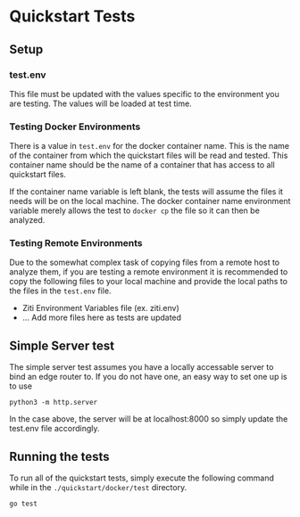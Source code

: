 # Quickstart Tests

## Setup
### test.env
This file must be updated with the values specific to the environment you are 
testing. The values will be loaded at test time.

### Testing Docker Environments
There is a value in `test.env` for the docker container name. This is the name 
of the container from which the quickstart files will be read and tested. This 
container name should be the name of a container that has access to all quickstart 
files.

If the container name variable is left blank, the tests will assume the files it 
needs will be on the local machine. The docker container name environment variable 
merely allows the test to `docker cp` the file so it can then be analyzed.

### Testing Remote Environments
Due to the somewhat complex task of copying files from a remote host to analyze them, 
if you are testing a remote environment it is recommended to copy the following files 
to your local machine and provide the local paths to the files in the `test.env` file.

* Ziti Environment Variables file (ex. ziti.env)
* ... Add more files here as tests are updated

## Simple Server test
The simple server test assumes you have a locally accessable server to bind an edge 
router to. If you do not have one, an easy way to set one up is to use
```shell
python3 -m http.server
```
In the case above, the server will be at localhost:8000 so simply update the test.env 
file accordingly.

## Running the tests
To run all of the quickstart tests, simply execute the following command while in 
the `./quickstart/docker/test` directory.
```shell
go test
```
